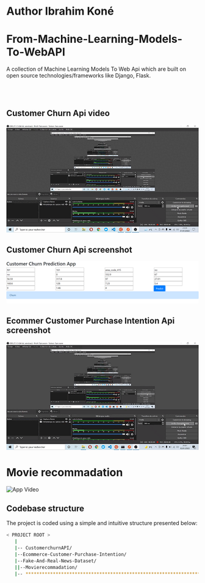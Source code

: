 # Author Ibrahim Koné 
# From-Machine-Learning-Models-To-WebAPI

A collection of Machine Learning Models To Web Api which are built on open source technologies/frameworks like Django, Flask.


<br />





<br />


## Customer Churn Api video
![App Video](https://github.com/Ibmaria/From-Machine-Learning-Models-To-WebAPI/blob/master/CustomerchurnAPI/videoapp.gif)

## Customer Churn Api screenshot
![App Video](https://github.com/Ibmaria/From-Machine-Learning-Models-To-WebAPI/blob/master/CustomerchurnAPI/churnapp.PNG)

## Ecommer Customer Purchase Intention Api screenshot
![App Video](https://github.com/Ibmaria/From-Machine-Learning-Models-To-WebAPI/blob/master/Ecommerce-Customer-Purchase-Intention/videoapp.gif)

# Movie recommadation
![App Video](https://github.com/Ibmaria/From-Machine-Learning-Models-To-WebAPI/blob/master/Movierecommadation/videoapp.gif)


## Codebase structure

The project is coded using a simple and intuitive structure presented below:

```bash
< PROJECT ROOT >
   |
   |-- CustomerchurnAPI/                              
   |--Ecommerce-Customer-Purchase-Intention/
   |--Fake-And-Real-News-Dataset/
   ||--Movierecommadation/
   |-- ************************************************************************
```

<br />





